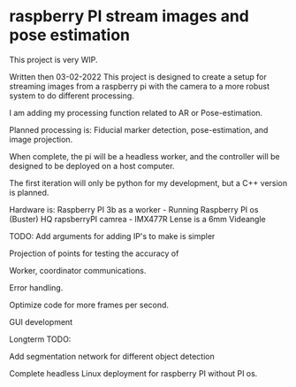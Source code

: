 # raspberry PI stream images and pose estimation 

This project is very WIP.

Written then 03-02-2022
This project is designed to create a setup for streaming images from a raspberry pi with the camera to a more robust system to do different processing.

I am adding my processing function related to AR or Pose-estimation.

Planned processing is:
Fiducial marker detection, pose-estimation, and image projection.

When complete, the pi will be a headless worker, and the controller will be designed to be deployed on a host computer.

The first iteration will only be python for my development, but a C++ version is planned.

Hardware is:
Raspberry PI 3b as a worker - Running Raspberry PI os (Buster)
HQ rapsberryPI camrea - IMX477R
Lense is a 6mm Videangle

TODO:
Add arguments for adding IP's to make is simpler

Projection of points for testing the accuracy of 

Worker, coordinator communications.

Error handling.

Optimize code for more frames per second.

GUI development

Longterm TODO:

Add segmentation network for different object detection

Complete headless Linux deployment for raspberry PI without PI os.
